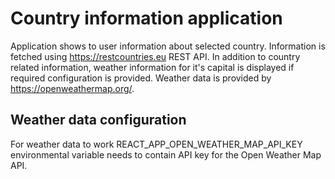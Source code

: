 # Country information application

Application shows to user information about selected country. Information is fetched using <https://restcountries.eu> REST API. In addition to country related information, weather information for it's capital is displayed if required configuration is provided. Weather data is provided by <https://openweathermap.org/>.

## Weather data configuration

For weather data to work REACT_APP_OPEN_WEATHER_MAP_API_KEY environmental variable needs to contain API key for the Open Weather Map API.
